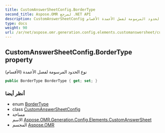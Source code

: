```yaml
---
title: CustomAnswerSheetConfig.BorderType
second_title: Aspose.OMR لمرجع .NET API
description: CustomAnswerSheetConfig ملكية. نوع الحدود المرسومة لفصل الأعمدة الأقسام
type: docs
weight: 90
url: /ar/net/aspose.omr.generation.config.elements.customanswersheet/customanswersheetconfig/bordertype/
---
```

## CustomAnswerSheetConfig.BorderType property

نوع الحدود المرسومة لفصل الأعمدة (الأقسام)

```csharp
public BorderType BorderType { get; set; }
```

### أنظر أيضا

* enum [BorderType](../../../aspose.omr.generation.config.enums/bordertype/)
* class [CustomAnswerSheetConfig](../)
* مساحة الاسم [Aspose.OMR.Generation.Config.Elements.CustomAnswerSheet](../../customanswersheetconfig/)
* المجسم [Aspose.OMR](../../../)


